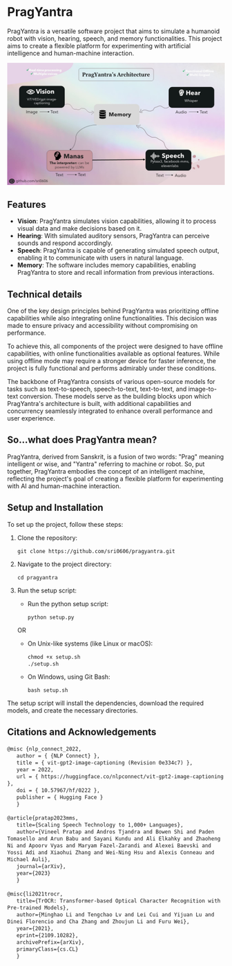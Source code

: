 # PragYantra

PragYantra is a versatile software project that aims to simulate a humanoid robot with vision, hearing, speech, and memory functionalities. This project aims to create a flexible platform for experimenting with artificial intelligence and human-machine interaction.

![PragYantra's Architecture](arch.jpg)

## Features

- **Vision**: PragYantra simulates vision capabilities, allowing it to process visual data and make decisions based on it.
- **Hearing**: With simulated auditory sensors, PragYantra can perceive sounds and respond accordingly.
- **Speech**: PragYantra is capable of generating simulated speech output, enabling it to communicate with users in natural language.
- **Memory**: The software includes memory capabilities, enabling PragYantra to store and recall information from previous interactions.

## Technical details

One of the key design principles behind PragYantra was prioritizing offline capabilities while also integrating online functionalities. This decision was made to ensure privacy and accessibility without compromising on performance.

To achieve this, all components of the project were designed to have offline capabilities, with online functionalities available as optional features. While using offline mode may require a stronger device for faster inference, the project is fully functional and performs admirably under these conditions.

The backbone of PragYantra consists of various open-source models for tasks such as text-to-speech, speech-to-text, text-to-text, and image-to-text conversion. These models serve as the building blocks upon which PragYantra's architecture is built, with additional capabilities and concurrency seamlessly integrated to enhance overall performance and user experience.

## So...what does PragYantra mean?

PragYantra, derived from Sanskrit, is a fusion of two words: "Prag" meaning intelligent or wise, and "Yantra" referring to machine or robot. So, put together, PragYantra embodies the concept of an intelligent machine, reflecting the project's goal of creating a flexible platform for experimenting with AI and human-machine interaction.

## Setup and Installation

To set up the project, follow these steps:

1. Clone the repository:

   ```
   git clone https://github.com/sri0606/pragyantra.git
   ```

2. Navigate to the project directory:

   ```
   cd pragyantra
   ```

3. Run the setup script:

   - Run the python setup script:
     ```
     python setup.py
     ```

   OR

   - On Unix-like systems (like Linux or macOS):
     ```
     chmod +x setup.sh
     ./setup.sh
     ```
   - On Windows, using Git Bash:
     ```
     bash setup.sh
     ```

The setup script will install the dependencies, download the required models, and create the necessary directories.

## Citations and Acknowledgements

```bitbtex
@misc {nlp_connect_2022,
   author = { {NLP Connect} },
   title = { vit-gpt2-image-captioning (Revision 0e334c7) },
   year = 2022,
   url = { https://huggingface.co/nlpconnect/vit-gpt2-image-captioning },
   doi = { 10.57967/hf/0222 },
   publisher = { Hugging Face }
   }

@article{pratap2023mms,
   title={Scaling Speech Technology to 1,000+ Languages},
   author={Vineel Pratap and Andros Tjandra and Bowen Shi and Paden Tomasello and Arun Babu and Sayani Kundu and Ali Elkahky and Zhaoheng Ni and Apoorv Vyas and Maryam Fazel-Zarandi and Alexei Baevski and Yossi Adi and Xiaohui Zhang and Wei-Ning Hsu and Alexis Conneau and Michael Auli},
   journal={arXiv},
   year={2023}
   }

@misc{li2021trocr,
   title={TrOCR: Transformer-based Optical Character Recognition with Pre-trained Models},
   author={Minghao Li and Tengchao Lv and Lei Cui and Yijuan Lu and Dinei Florencio and Cha Zhang and Zhoujun Li and Furu Wei},
   year={2021},
   eprint={2109.10282},
   archivePrefix={arXiv},
   primaryClass={cs.CL}
   }
```
